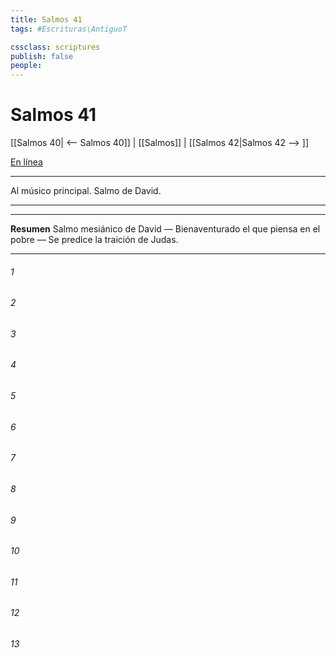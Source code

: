 ```yaml
---
title: Salmos 41
tags: #Escrituras\AntiguoT

cssclass: scriptures
publish: false
people:
---
```


# Salmos 41
[[Salmos 40| <-- Salmos 40]] | [[Salmos]] | [[Salmos 42|Salmos 42 --> ]]

[En línea](https://churchofjesuschrist.org/study/scriptures/ot/ps/41?lang=spa)

---
Al músico principal. Salmo de David.

---

---
__Resumen__
Salmo mesiánico de David — Bienaventurado el que piensa en el pobre — Se predice la traición de Judas.

---
###### 1 


###### 2 


###### 3 


###### 4 


###### 5 


###### 6 


###### 7 


###### 8 


###### 9 


###### 10 


###### 11 


###### 12 


###### 13 


